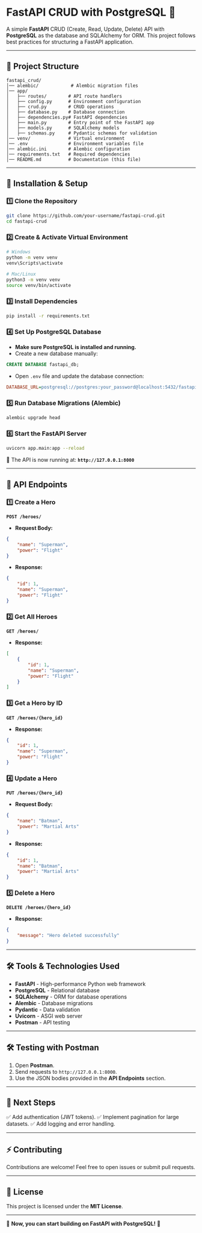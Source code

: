 # FastAPI CRUD with PostgreSQL 🚀

A simple **FastAPI** CRUD (Create, Read, Update, Delete) API with **PostgreSQL** as the database and SQLAlchemy for ORM. This project follows best practices for structuring a FastAPI application.

---

## 📁 Project Structure
```
fastapi_crud/
│── alembic/            # Alembic migration files
│── app/
│   ├── routes/        # API route handlers
│   ├── config.py      # Environment configuration
│   ├── crud.py        # CRUD operations
│   ├── database.py    # Database connection
│   ├── dependencies.py# FastAPI dependencies
│   ├── main.py        # Entry point of the FastAPI app
│   ├── models.py      # SQLAlchemy models
│   ├── schemas.py     # Pydantic schemas for validation
│── venv/              # Virtual environment
│── .env               # Environment variables file
│── alembic.ini        # Alembic configuration
│── requirements.txt   # Required dependencies
│── README.md          # Documentation (this file)
```

---

## 🚀 Installation & Setup

### **1️⃣ Clone the Repository**
```bash
git clone https://github.com/your-username/fastapi-crud.git
cd fastapi-crud
```

### **2️⃣ Create & Activate Virtual Environment**
```bash
# Windows
python -m venv venv
venv\Scripts\activate

# Mac/Linux
python3 -m venv venv
source venv/bin/activate
```

### **3️⃣ Install Dependencies**
```bash
pip install -r requirements.txt
```

### **4️⃣ Set Up PostgreSQL Database**
- **Make sure PostgreSQL is installed and running.**
- Create a new database manually:
```sql
CREATE DATABASE fastapi_db;
```
- Open `.env` file and update the database connection:
```ini
DATABASE_URL=postgresql://postgres:your_password@localhost:5432/fastapi_db
```

### **5️⃣ Run Database Migrations (Alembic)**
```bash
alembic upgrade head
```

### **6️⃣ Start the FastAPI Server**
```bash
uvicorn app.main:app --reload
```
📌 The API is now running at: **`http://127.0.0.1:8000`**

---

## 📮 API Endpoints

### **1️⃣ Create a Hero**
**`POST /heroes/`**
- **Request Body:**
```json
{
    "name": "Superman",
    "power": "Flight"
}
```
- **Response:**
```json
{
    "id": 1,
    "name": "Superman",
    "power": "Flight"
}
```

### **2️⃣ Get All Heroes**
**`GET /heroes/`**
- **Response:**
```json
[
    {
        "id": 1,
        "name": "Superman",
        "power": "Flight"
    }
]
```

### **3️⃣ Get a Hero by ID**
**`GET /heroes/{hero_id}`**
- **Response:**
```json
{
    "id": 1,
    "name": "Superman",
    "power": "Flight"
}
```

### **4️⃣ Update a Hero**
**`PUT /heroes/{hero_id}`**
- **Request Body:**
```json
{
    "name": "Batman",
    "power": "Martial Arts"
}
```
- **Response:**
```json
{
    "id": 1,
    "name": "Batman",
    "power": "Martial Arts"
}
```

### **5️⃣ Delete a Hero**
**`DELETE /heroes/{hero_id}`**
- **Response:**
```json
{
    "message": "Hero deleted successfully"
}
```

---

## 🛠 Tools & Technologies Used
- **FastAPI** - High-performance Python web framework
- **PostgreSQL** - Relational database
- **SQLAlchemy** - ORM for database operations
- **Alembic** - Database migrations
- **Pydantic** - Data validation
- **Uvicorn** - ASGI web server
- **Postman** - API testing

---

## 🛠 Testing with Postman
1. Open **Postman**.
2. Send requests to `http://127.0.0.1:8000`.
3. Use the JSON bodies provided in the **API Endpoints** section.

---

## 🎯 Next Steps
✅ Add authentication (JWT tokens).
✅ Implement pagination for large datasets.
✅ Add logging and error handling.

---

## ⚡ Contributing
Contributions are welcome! Feel free to open issues or submit pull requests.

---

## 📜 License
This project is licensed under the **MIT License**.

---

🚀 **Now, you can start building on FastAPI with PostgreSQL!** 🚀

